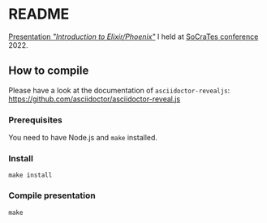 # README

[Presentation _"Introduction to Elixir/Phoenix"_](presentation.html) I held at [SoCraTes conference](https://www.socrates-conference.de) 2022.

## How to compile

Please have a look at the documentation of `asciidoctor-revealjs`: https://github.com/asciidoctor/asciidoctor-reveal.js

### Prerequisites

You need to have Node.js and `make` installed.

### Install

```shell
make install
```

### Compile presentation

```shell
make
```
